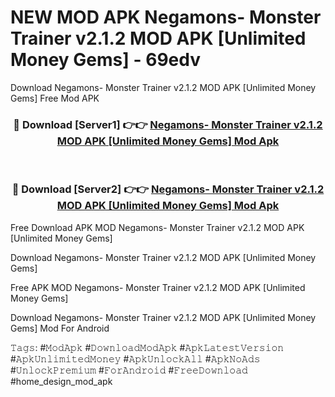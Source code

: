 # NEW MOD APK Negamons- Monster Trainer v2.1.2 MOD APK [Unlimited Money Gems] - 69edv
Download Negamons- Monster Trainer v2.1.2 MOD APK [Unlimited Money Gems] Free Mod APK

<div align="center">
<h3>🔴 Download [Server1] 👉👉 <a href="https://apk-comot.site?title=Negamons-_Monster_Trainer_v2.1.2_MOD_APK_[Unlimited_Money_Gems]">Negamons- Monster Trainer v2.1.2 MOD APK [Unlimited Money Gems] Mod Apk</a></h3><br>

<h3>🔴 Download [Server2] 👉👉 <a href="https://apk-comot.site?title=Negamons-_Monster_Trainer_v2.1.2_MOD_APK_[Unlimited_Money_Gems]">Negamons- Monster Trainer v2.1.2 MOD APK [Unlimited Money Gems] Mod Apk</a></h3>
</div>


Free Download APK MOD Negamons- Monster Trainer v2.1.2 MOD APK [Unlimited Money Gems]

Download Negamons- Monster Trainer v2.1.2 MOD APK [Unlimited Money Gems] 

Free APK MOD Negamons- Monster Trainer v2.1.2 MOD APK [Unlimited Money Gems] 

Download Negamons- Monster Trainer v2.1.2 MOD APK [Unlimited Money Gems] Mod For Android

𝚃𝚊𝚐𝚜: #𝙼𝚘𝚍𝙰𝚙𝚔 #𝙳𝚘𝚠𝚗𝚕𝚘𝚊𝚍𝙼𝚘𝚍𝙰𝚙𝚔 #𝙰𝚙𝚔𝙻𝚊𝚝𝚎𝚜𝚝𝚅𝚎𝚛𝚜𝚒𝚘𝚗 #𝙰𝚙𝚔𝚄𝚗𝚕𝚒𝚖𝚒𝚝𝚎𝚍𝙼𝚘𝚗𝚎𝚢 #𝙰𝚙𝚔𝚄𝚗𝚕𝚘𝚌𝚔𝙰𝚕𝚕 #𝙰𝚙𝚔𝙽𝚘𝙰𝚍𝚜 #𝚄𝚗𝚕𝚘𝚌𝚔𝙿𝚛𝚎𝚖𝚒𝚞𝚖 #𝙵𝚘𝚛𝙰𝚗𝚍𝚛𝚘𝚒𝚍 #𝙵𝚛𝚎𝚎𝙳𝚘𝚠𝚗𝚕𝚘𝚊𝚍 #home_design_mod_apk